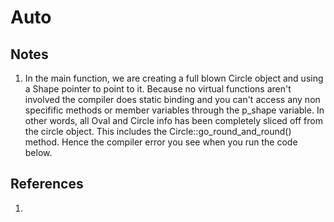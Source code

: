 # Auto

## Notes
1. In the main function, we are creating a full blown Circle object and using a Shape pointer to point to it. Because no virtual functions aren't involved the compiler does static binding and you can't access any non specifific methods or member variables through the p_shape variable. In other words, all Oval and Circle info has been completely sliced off from the circle object. This includes the Circle::go_round_and_round() method. Hence the compiler error you see when you run the code below.


## References

1. 

